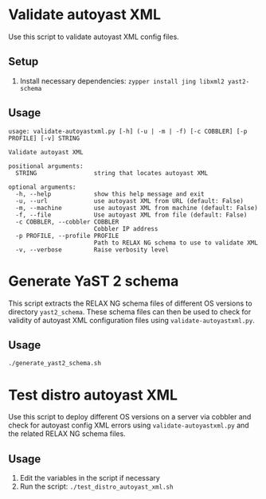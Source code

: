 # Validate autoyast XML
Use this script to validate autoyast XML config files.

## Setup
1. Install necessary dependencies: `zypper install jing libxml2 yast2-schema`

## Usage

```
usage: validate-autoyastxml.py [-h] (-u | -m | -f) [-c COBBLER] [-p PROFILE] [-v] STRING

Validate autoyast XML

positional arguments:
  STRING                string that locates autoyast XML

optional arguments:
  -h, --help            show this help message and exit
  -u, --url             use autoyast XML from URL (default: False)
  -m, --machine         use autoyast XML from machine (default: False)
  -f, --file            Use autoyast XML from file (default: False)
  -c COBBLER, --cobbler COBBLER
                        Cobbler IP address
  -p PROFILE, --profile PROFILE
                        Path to RELAX NG schema to use to validate XML
  -v, --verbose         Raise verbosity level
```


# Generate YaST 2 schema 
This script extracts the RELAX NG schema files of different OS versions to directory `yast2_schema`. These schema files can then be used to check for validity of autoyast XML configuration files using `validate-autoyastxml.py`.

## Usage

```
./generate_yast2_schema.sh
```

# Test distro autoyast XML
Use this script to deploy different OS versions on a server via cobbler and check for autoyast config XML errors using `validate-autoyastxml.py` and the related RELAX NG schema files.

## Usage
1. Edit the variables in the script if necessary
2. Run the script: `./test_distro_autoyast_xml.sh`
